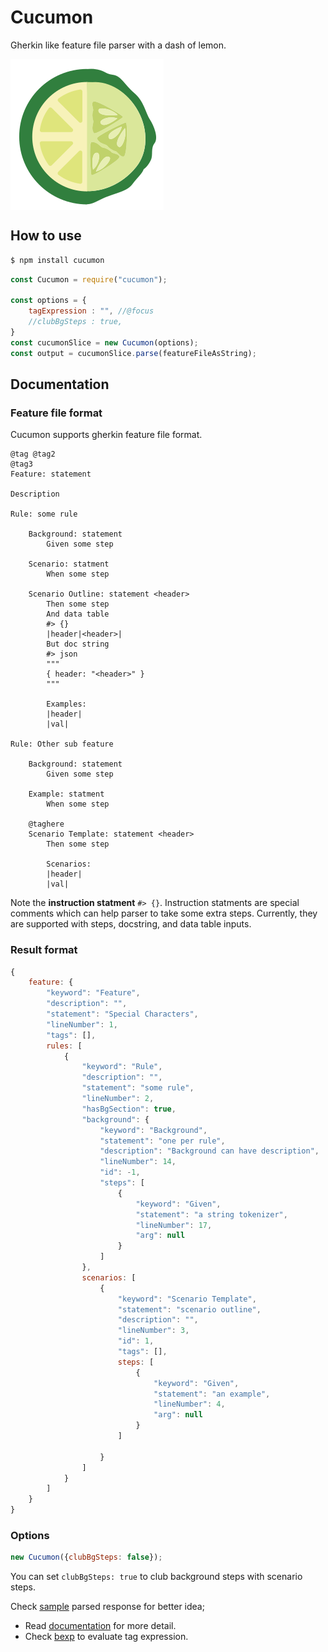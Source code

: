 # Cucumon
Gherkin like feature file parser with a dash of lemon.



<img align="center" src="assets/logo.png" alt="cucumon logo" />

## How to use

```bash
$ npm install cucumon
```

```js
const Cucumon = require("cucumon");

const options = {
    tagExpression : "", //@focus
    //clubBgSteps : true,
}
const cucumonSlice = new Cucumon(options);
const output = cucumonSlice.parse(featureFileAsString);
```

## Documentation

### Feature file format

Cucumon supports gherkin feature file format.

```feature
@tag @tag2
@tag3
Feature: statement

Description

Rule: some rule

    Background: statement
        Given some step
    
    Scenario: statment
        When some step

    Scenario Outline: statement <header>
        Then some step
        And data table
        #> {}
        |header|<header>|
        But doc string
        #> json
        """
        { header: "<header>" }
        """

        Examples:
        |header|
        |val|

Rule: Other sub feature

    Background: statement
        Given some step
    
    Example: statment
        When some step

    @taghere
    Scenario Template: statement <header>
        Then some step

        Scenarios:
        |header|
        |val|
```

Note the **instruction statment** `#> {}`. Instruction statments are special comments which can help parser to take some extra steps. Currently, they are supported with steps, docstring, and data table inputs.

### Result format

```js
{
    feature: {
        "keyword": "Feature",
        "description": "",
        "statement": "Special Characters",
        "lineNumber": 1,
        "tags": [],
        rules: [
            {
                "keyword": "Rule",
                "description": "",
                "statement": "some rule",
                "lineNumber": 2,
                "hasBgSection": true,
                "background": {
                    "keyword": "Background",
                    "statement": "one per rule",
                    "description": "Background can have description",
                    "lineNumber": 14,
                    "id": -1,
                    "steps": [
                        {
                            "keyword": "Given",
                            "statement": "a string tokenizer",
                            "lineNumber": 17,
                            "arg": null
                        }
                    ]
                },
                scenarios: [
                    {
                        "keyword": "Scenario Template",
                        "statement": "scenario outline",
                        "description": "",
                        "lineNumber": 3,
                        "id": 1,
                        "tags": [],
                        steps: [
                            {
                                "keyword": "Given",
                                "statement": "an example",
                                "lineNumber": 4,
                                "arg": null
                            }
                        ]

                    }
                ]
            }
        ]
    }
}
```

### Options

```js
new Cucumon({clubBgSteps: false});
```

You can set `clubBgSteps: true` to club background steps with scenario steps.

Check [sample](test/Inputs.json) parsed response for better idea;

* Read [documentation](./documentation.md) for more detail.
* Check [bexp](https://github.com/NaturalIntelligence/bexp/) to evaluate tag expression.

